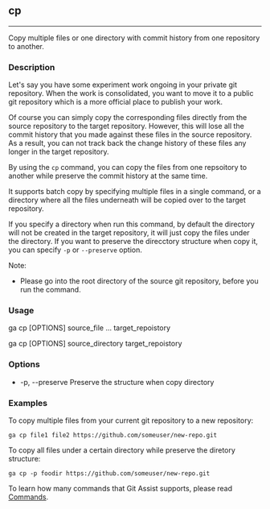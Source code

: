 ## cp

---

Copy multiple files or one directory with commit history from one repository to another.

### Description

Let's say you have some experiment work ongoing in your private git repository. When the work is consolidated, you want to move it to a public git repository which is a more official place to publish your work.

Of course you can simply copy the corresponding files directly from the source repository to the target repository. However, this will lose all the commit history that you made against these files in the source repository. As a result, you can not track back the change history of these files any longer in the target repository.

By using the `cp` command, you can copy the files from one repsoitory to another while preserve the commit history at the same time.

It supports batch copy by specifying multiple files in a single command, or a directory where all the files underneath will be copied over to the target repository.

If you specify a directory when run this command, by default the directory will not be created in the target repository, it will just copy the files under the directory. If you want to preserve the direcctory structure when copy it, you can specify `-p` or `--preserve` option.

Note:
* Please go into the root directory of the source git repository, before you run the command.

### Usage

ga cp [OPTIONS] source_file ... target_repoistory

ga cp [OPTIONS] source_directory target_repoistory

### Options

* -p, --preserve  Preserve the structure when copy directory

### Examples


To copy multiple files from your current git repository to a new repository:
```shell
ga cp file1 file2 https://github.com/someuser/new-repo.git
```

To copy all files under a certain directory while preserve the diretory structure:
```shell
ga cp -p foodir https://github.com/someuser/new-repo.git
```

To learn how many commands that Git Assist supports, please read [Commands](../commands.md).